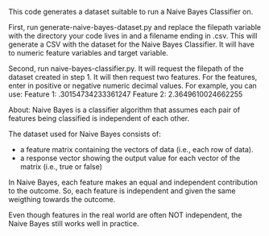 This code generates a dataset suitable to run a Naive Bayes Classifier on.

First, run generate-naive-bayes-dataset.py and replace the filepath variable with the directory your code lives in and a filename ending in .csv. 
This will generate a CSV with the dataset for the Naive Bayes Classifier. It will have to numeric feature variables and target variable.

Second, run naive-bayes-classifier.py. It will request the filepath of the dataset created in step 1. It will then request two features. 
For the features, enter in positive or negative numeric decimal values. 
For example, you can use:
Feature 1: .30154734233361247
Feature 2: 2.3649610024662255

About:
Naive Bayes is a classifier algorithm that assumes each pair of features being classified is independent of each other. 

The dataset used for Naive Bayes consists of:
- a feature matrix containing the vectors of data (i.e., each row of data).
- a response vector showing the output value for each vector of the matrix (i.e., true or false)

In Naive Bayes, each feature makes an equal and independent contribution to the outcome. So, each feature is independent and given the same weigthing towards the outcome.

Even though features in the real world are often NOT independent, the Naive Bayes still works well in practice. 

